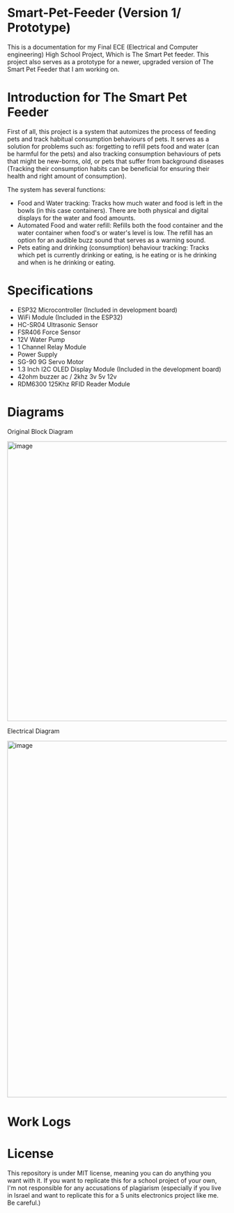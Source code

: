 # Smart-Pet-Feeder (Version 1/ Prototype)
This is a documentation for my Final ECE (Electrical and Computer engineering) High School Project, Which is The Smart Pet feeder. This project also serves as a prototype for a newer, upgraded version of The Smart Pet Feeder that I am working on.

# Introduction for The Smart Pet Feeder
First of all, this project is a system that automizes the process of feeding pets and track habitual consumption behaviours of pets. 
It serves as a solution for problems such as: forgetting to refill pets food and water (can be harmful for the pets) and also tracking consumption behaviours of pets that might be new-borns, old, or pets that suffer from background diseases (Tracking their consumption habits can be beneficial for ensuring their health and right amount of consumption).

The system has several functions:
- Food and Water tracking: Tracks how much water and food is left in the bowls (in this case containers). There are both physical and digital displays for the water and food amounts.
- Automated Food and water refill: Refills both the food container and the water container when food's or water's level is low. The refill has an option for an audible buzz sound that serves as a warning sound.
- Pets eating and drinking (consumption) behaviour tracking: Tracks which pet is currently drinking or eating, is he eating or is he drinking and when is he drinking or eating.

# Specifications 
* ESP32 Microcontroller (Included in development board)
* WiFi Module (Included in the ESP32)
* HC-SR04 Ultrasonic Sensor
* FSR406 Force Sensor
* 12V Water Pump
* 1 Channel Relay Module
* Power Supply
* SG-90 9G Servo Motor
* 1.3 Inch I2C OLED Display Module (Included in the development board)
* 42ohm buzzer ac / 2khz 3v 5v 12v
* RDM6300 125Khz RFID Reader Module

# Diagrams
Original Block Diagram

<img width="874" height="642" alt="image" src="https://github.com/user-attachments/assets/b5cf1a11-3898-4165-873b-d2fb25d35404" />

Electrical Diagram

<img width="1164" height="818" alt="image" src="https://github.com/user-attachments/assets/19095e8e-b652-425d-b6f5-493660c37ec8" />

# Work Logs

# License
This repository is under MIT license, meaning you can do anything you want with it. If you want to replicate this for a school project of your own, I'm not responsible for any accusations of plagiarism (especially if you live in Israel and want to replicate this for a 5 units electronics project like me. Be careful.)


